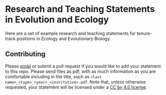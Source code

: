 # Research and Teaching Statements in Evolution and Ecology

Here are a set of example research and teaching statements for tenure-track positions in Ecology and Evolutionary Biology. 

## Contributing

Please [email](mailto:rossibarra@ucdavis.edu) or submit a pull request if you would like to add your statement to this repo. 
Please send files as pdf, with as much information as you are comfortable including in the title, such as `<last name>_<type>_<year>_<institution>.pdf`. 
Note that, unless otherwise requested, your statement will be licensed under a [CC by 4.0 license](http://creativecommons.org/licenses/by/4.0/). 

